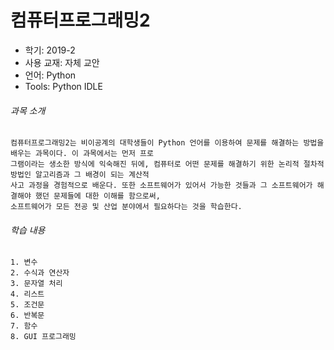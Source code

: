 # 컴퓨터프로그래밍2
* 학기: 2019-2
* 사용 교재: 자체 교안
* 언어: Python
* Tools: Python IDLE

###### 과목 소개
```
컴퓨터프로그래밍2는 비이공계의 대학생들이 Python 언어를 이용하여 문제를 해결하는 방법을 배우는 과목이다. 이 과목에서는 먼저 프로
그램이라는 생소한 방식에 익숙해진 뒤에, 컴퓨터로 어떤 문제를 해결하기 위한 논리적 절차적 방법인 알고리즘과 그 배경이 되는 계산적
사고 과정을 경험적으로 배운다. 또한 소프트웨어가 있어서 가능한 것들과 그 소프트웨어가 해결해야 했던 문제들에 대한 이해를 함으로써,
소프트웨어가 모든 전공 및 산업 분야에서 필요하다는 것을 학습한다.
```

###### 학습 내용
```
1. 변수
2. 수식과 연산자
3. 문자열 처리
4. 리스트
5. 조건문
6. 반복문
7. 함수
8. GUI 프로그래밍
```
